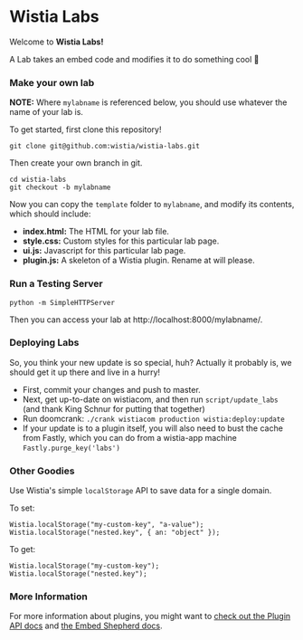 # Wistia Labs

Welcome to **Wistia Labs!** 

A Lab takes an embed code and modifies it to do something cool :punch:


### Make your own lab

**NOTE:** Where `mylabname` is referenced below, you should use whatever 
the name of your lab is.

To get started, first clone this repository!

    git clone git@github.com:wistia/wistia-labs.git

Then create your own branch in git.

    cd wistia-labs
    git checkout -b mylabname

Now you can copy the `template` folder to `mylabname`, and 
modify its contents, which should include:

- __index.html:__ The HTML for your lab file.
- __style.css:__ Custom styles for this particular lab page.
- __ui.js:__ Javascript for this particular lab page.
- __plugin.js:__ A skeleton of a Wistia plugin. Rename at will please.


### Run a Testing Server

    python -m SimpleHTTPServer

Then you can access your lab at http://localhost:8000/mylabname/.

### Deploying Labs

So, you think your new update is so special, huh? Actually it probably is, we
should get it up there and live in a hurry!

* First, commit your changes and push to master.
* Next, get up-to-date on wistiacom, and then run `script/update_labs` (and
  thank King Schnur for putting that together)
* Run doomcrank: `./crank wistiacom production wistia:deploy:update`
* If your update is to a plugin itself, you will also need to bust the cache
  from Fastly, which you can do from a wistia-app machine
  `Fastly.purge_key('labs')` 

### Other Goodies

Use Wistia's simple `localStorage` API to save data for a single domain.

To set:

    Wistia.localStorage("my-custom-key", "a-value");
    Wistia.localStorage("nested.key", { an: "object" });

To get:

    Wistia.localStorage("my-custom-key");
    Wistia.localStorage("nested.key");


### More Information

For more information about plugins, you might want to [check out 
the Plugin API docs](http://wistia.com/doc/plugin-api) and 
[the Embed Shepherd docs](http://wistia.com/doc/embed-shepherd).
